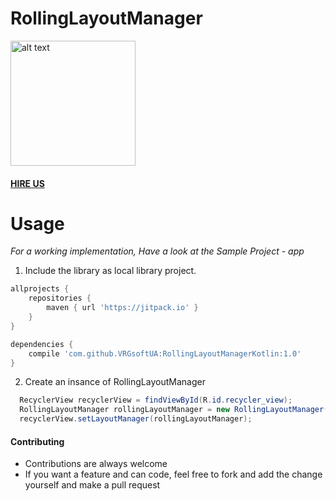 # RollingLayoutManager

<img src="https://github.com/VRGsoftUA/RollingLayoutManager/blob/master/image.gif" alt="alt text" style="width:200;height:200">

#### [HIRE US](http://vrgsoft.net/)

# Usage

*For a working implementation, Have a look at the Sample Project - app*

1. Include the library as local library project.
```gradle
allprojects {
    repositories {
        maven { url 'https://jitpack.io' }
    }
}

dependencies {
    compile 'com.github.VRGsoftUA:RollingLayoutManagerKotlin:1.0'
}
```
2. Create an insance of RollingLayoutManager
```java
  RecyclerView recyclerView = findViewById(R.id.recycler_view);
  RollingLayoutManager rollingLayoutManager = new RollingLayoutManager(this);
  recyclerView.setLayoutManager(rollingLayoutManager);
```
#### Contributing
* Contributions are always welcome
* If you want a feature and can code, feel free to fork and add the change yourself and make a pull request
